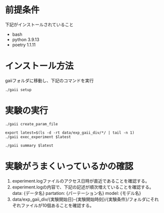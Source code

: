# 前提条件

下記がインストールされていること

- bash
- python 3.9.13
- poetry 1.1.11

# インストール方法
gaiiフォルダに移動し、下記のコマンドを実行

```
./gaii setup
```

# 実験の実行
```
./gaii create_param_file

export latest=$(ls -d -rt data/exp_gaii_div/*/ | tail -n 1)
./gaii exec_experiment $latest

./gaii summary $latest
```

# 実験がうまくいっているかの確認
1. experiment.logファイルのアクセス日時が直近であることを確認する。
2. experiment.logの内容で、下記の記述が順次増えていることを確認する。
 data: {データ名}
 partation: {パーテーション名}
 model: {モデル名}
3. data/exp_gaii_div/{実験開始日}-{実験開始時刻}/{実験条件}/フォルダにそれぞれファイルが10個あることを確認する。